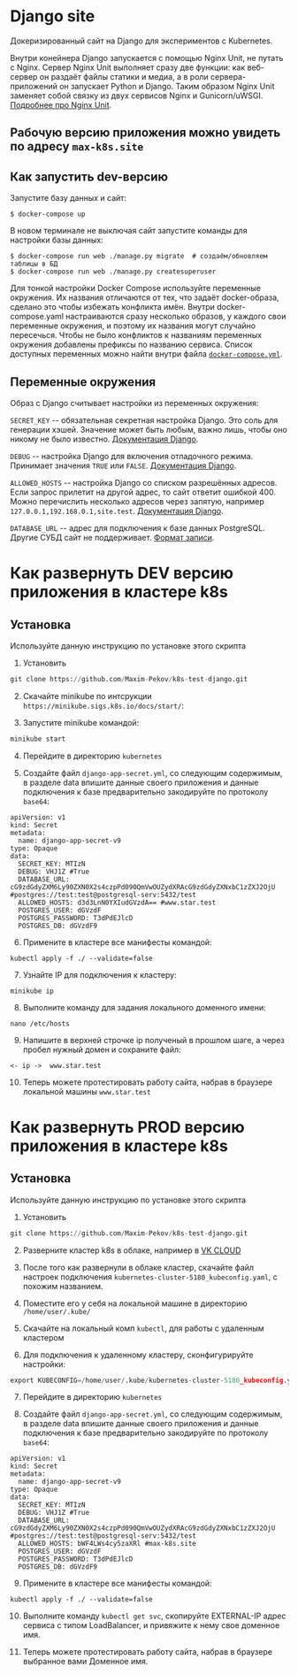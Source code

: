 # Django site

Докеризированный сайт на Django для экспериментов с Kubernetes.

Внутри конейнера Django запускается с помощью Nginx Unit, не путать с Nginx. Сервер Nginx Unit выполняет сразу две функции: как веб-сервер он раздаёт файлы статики и медиа, а в роли сервера-приложений он запускает Python и Django. Таким образом Nginx Unit заменяет собой связку из двух сервисов Nginx и Gunicorn/uWSGI. [Подробнее про Nginx Unit](https://unit.nginx.org/).
## Рабочую версию приложения можно увидеть по адресу `max-k8s.site`

## Как запустить dev-версию

Запустите базу данных и сайт:

```shell-session
$ docker-compose up
```

В новом терминале не выключая сайт запустите команды для настройки базы данных:

```shell-session
$ docker-compose run web ./manage.py migrate  # создаём/обновляем таблицы в БД
$ docker-compose run web ./manage.py createsuperuser
```

Для тонкой настройки Docker Compose используйте переменные окружения. Их названия отличаются от тех, что задаёт docker-образа, сделано это чтобы избежать конфликта имён. Внутри docker-compose.yaml настраиваются сразу несколько образов, у каждого свои переменные окружения, и поэтому их названия могут случайно пересечься. Чтобы не было конфликтов к названиям переменных окружения добавлены префиксы по названию сервиса. Список доступных переменных можно найти внутри файла [`docker-compose.yml`](./docker-compose.yml).

## Переменные окружения

Образ с Django считывает настройки из переменных окружения:

`SECRET_KEY` -- обязательная секретная настройка Django. Это соль для генерации хэшей. Значение может быть любым, важно лишь, чтобы оно никому не было известно. [Документация Django](https://docs.djangoproject.com/en/3.2/ref/settings/#secret-key).

`DEBUG` -- настройка Django для включения отладочного режима. Принимает значения `TRUE` или `FALSE`. [Документация Django](https://docs.djangoproject.com/en/3.2/ref/settings/#std:setting-DEBUG).

`ALLOWED_HOSTS` -- настройка Django со списком разрешённых адресов. Если запрос прилетит на другой адрес, то сайт ответит ошибкой 400. Можно перечислить несколько адресов через запятую, например `127.0.0.1,192.168.0.1,site.test`. [Документация Django](https://docs.djangoproject.com/en/3.2/ref/settings/#allowed-hosts).

`DATABASE_URL` -- адрес для подключения к базе данных PostgreSQL. Другие СУБД сайт не поддерживает. [Формат записи](https://github.com/jacobian/dj-database-url#url-schema).

# Как развернуть DEV версию приложения в кластере k8s

## Установка

Используйте данную инструкцию по установке этого скрипта

1. Установить

```python
git clone https://github.com/Maxim-Pekov/k8s-test-django.git
```

2. Скачайте minikube по интсрукции `https://minikube.sigs.k8s.io/docs/start/`:

3. Запустите minikube командой:
```python
minikube start
```

4. Перейдите в директорию `kubernetes`

5. Создайте файл  `django-app-secret.yml`, со следующим содержимым, в 
   разделе data впишите данные своего приложения и данные подключения к 
   базе предварительно закодируйте по протоколу `base64`:
```shell
apiVersion: v1
kind: Secret
metadata:
  name: django-app-secret-v9
type: Opaque
data:
  SECRET_KEY: MTIzN
  DEBUG: VHJ1Z #True
  DATABASE_URL: cG9zdGdyZXM6Ly90ZXN0X2s4czpPd090QmVwOUZydXRAcG9zdGdyZXNxbC1zZXJ2OjU  #postgres://test:test@postgresql-serv:5432/test
  ALLOWED_HOSTS: d3d3LnN0YXIudGVzdA== #www.star.test
  POSTGRES_USER: dGVzdF
  POSTGRES_PASSWORD: T3dPdEJlcD
  POSTGRES_DB: dGVzdF9
```
6. Примените в кластере все манифесты командой:
```shell
kubectl apply -f ./ --validate=false
```

7. Узнайте IP для подключения к кластеру:
```shell
minikube ip
```

8. Выполните команду для задания локального доменного имени:
```shell
nano /etc/hosts
```

9. Напишите в верхней строчке ip полученый в прошлом шаге, а через пробел 
   нужный домен и сохраните файл:
```shell
<- ip ->  www.star.test
```

10. Теперь можете протестировать работу сайта, набрав в браузере локальной 
    машины `www.star.test`

# Как развернуть PROD версию приложения в кластере k8s

## Установка

Используйте данную инструкцию по установке этого скрипта

1. Установить

```python
git clone https://github.com/Maxim-Pekov/k8s-test-django.git
```

2. Разверните кластер k8s в облаке, например в [VK CLOUD](https://mcs.mail.ru/app/)

3. После того как развернули в облаке кластер, скачайте файл настроек подключения `kubernetes-cluster-5180_kubeconfig.yaml`, с похожим названием.
4. Поместите его у себя на локальной машине в директорию `/home/user/.kube/`
5. Скачайте на локальный комп `kubectl`, для работы с удаленным кластером
6. Для подключения к удаленному кластеру, сконфигурируйте настройки:
```python
export KUBECONFIG=/home/user/.kube/kubernetes-cluster-5180_kubeconfig.yaml
```
7. Перейдите в директорию `kubernetes`

8. Создайте файл  `django-app-secret.yml`, со следующим содержимым, в 
   разделе data впишите данные своего приложения и данные подключения к 
   базе предварительно закодируйте по протоколу `base64`:
```shell
apiVersion: v1
kind: Secret
metadata:
  name: django-app-secret-v9
type: Opaque
data:
  SECRET_KEY: MTIzN
  DEBUG: VHJ1Z #True
  DATABASE_URL: cG9zdGdyZXM6Ly90ZXN0X2s4czpPd090QmVwOUZydXRAcG9zdGdyZXNxbC1zZXJ2OjU  #postgres://test:test@postgresql-serv:5432/test
  ALLOWED_HOSTS: bWF4LWs4cy5zaXRl #max-k8s.site
  POSTGRES_USER: dGVzdF
  POSTGRES_PASSWORD: T3dPdEJlcD
  POSTGRES_DB: dGVzdF9
```
9. Примените в кластере все манифесты командой:
```shell
kubectl apply -f ./ --validate=false
```

10. Выполните команду `kubectl get svc`, скопируйте EXTERNAL-IP адрес сервиса с типом LoadBalancer, и привяжите к нему свое доменное имя.

11. Теперь можете протестировать работу сайта, набрав в браузере выбранное вами Доменное имя.